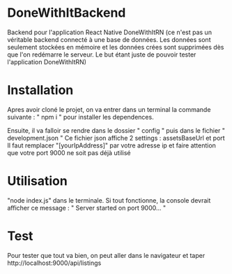 # DoneWithItBackend

Backend pour l'application React Native DoneWithItRN
(ce n'est pas un véritable backend connecté à une base de données.
Les données sont seulement stockées en mémoire et les données crées sont supprimées dès que l'on redémarre le serveur.
Le but étant juste de pouvoir tester l'application DoneWithItRN)

# Installation

Apres avoir cloné le projet, on va entrer dans un terminal la commande suivante : " npm i "
pour installer les dependences.

Ensuite, il va falloir se rendre dans le dossier " config " puis dans le fichier " development.json "
Ce fichier json affiche 2 settings : assetsBaseUrl et port
Il faut remplacer "[yourIpAddress]" par votre adresse ip et faire attention que votre port 9000 ne soit pas déjà utilisé

# Utilisation

"node index.js" dans le terminale.
Si tout fonctionne, la console devrait afficher ce message :
" Server started on port 9000... "

# Test

Pour tester que tout va bien, on peut aller dans le navigateur et taper http://localhost:9000/api/listings
